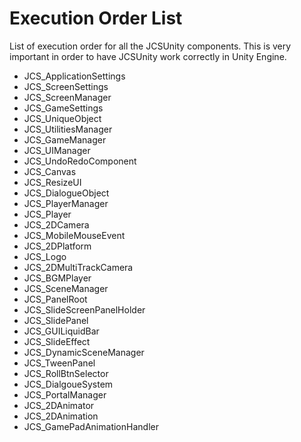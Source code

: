 # Execution Order List

List of execution order for all the JCSUnity components. This is very important
in order to have JCSUnity work correctly in Unity Engine.

* JCS_ApplicationSettings
* JCS_ScreenSettings
* JCS_ScreenManager
* JCS_GameSettings
* JCS_UniqueObject
* JCS_UtilitiesManager
* JCS_GameManager
* JCS_UIManager
* JCS_UndoRedoComponent
* JCS_Canvas
* JCS_ResizeUI
* JCS_DialogueObject
* JCS_PlayerManager
* JCS_Player
* JCS_2DCamera
* JCS_MobileMouseEvent
* JCS_2DPlatform
* JCS_Logo
* JCS_2DMultiTrackCamera
* JCS_BGMPlayer
* JCS_SceneManager
* JCS_PanelRoot
* JCS_SlideScreenPanelHolder
* JCS_SlidePanel
* JCS_GUILiquidBar
* JCS_SlideEffect
* JCS_DynamicSceneManager
* JCS_TweenPanel
* JCS_RollBtnSelector
* JCS_DialgoueSystem
* JCS_PortalManager
* JCS_2DAnimator
* JCS_2DAnimation
* JCS_GamePadAnimationHandler
